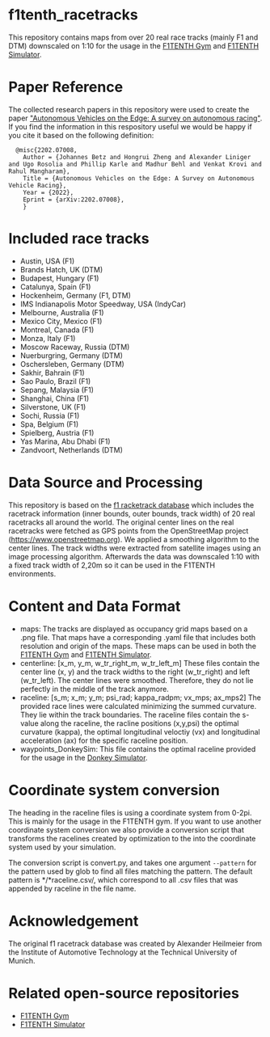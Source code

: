 # f1tenth_racetracks
This repository contains maps from over 20 real race tracks (mainly F1 and DTM) downscaled on 1:10 for the usage in the [F1TENTH Gym](https://github.com/f1tenth/f1tenth_gym) and [F1TENTH Simulator](https://github.com/f1tenth/f1tenth_simulator).

# Paper Reference
The collected research papers in this repository were used to create the paper ["Autonomous Vehicles on the Edge: A survey on autonomous racing"](https://arxiv.org/abs/2202.07008). If you find the information in this respository useful we would be happy if you cite it based on the following definition:

```
  @misc{2202.07008,
    Author = {Johannes Betz and Hongrui Zheng and Alexander Liniger and Ugo Rosolia and Phillip Karle and Madhur Behl and Venkat Krovi and Rahul Mangharam},
    Title = {Autonomous Vehicles on the Edge: A Survey on Autonomous Vehicle Racing},
    Year = {2022},
    Eprint = {arXiv:2202.07008},
    }
```


# Included race tracks
* Austin, USA (F1)
* Brands Hatch, UK (DTM)
* Budapest, Hungary (F1)
* Catalunya, Spain (F1)
* Hockenheim, Germany (F1, DTM)
* IMS Indianapolis Motor Speedway, USA (IndyCar)
* Melbourne, Australia (F1)
* Mexico City, Mexico (F1)
* Montreal, Canada (F1)
* Monza, Italy (F1)
* Moscow Raceway, Russia (DTM)
* Nuerburgring, Germany (DTM)
* Oschersleben, Germany (DTM)
* Sakhir, Bahrain (F1)
* Sao Paulo, Brazil (F1)
* Sepang, Malaysia (F1)
* Shanghai, China (F1)
* Silverstone, UK (F1)
* Sochi, Russia (F1)
* Spa, Belgium (F1)
* Spielberg, Austria (F1)
* Yas Marina, Abu Dhabi (F1)
* Zandvoort, Netherlands (DTM)

# Data Source and Processing
This repository is based on the [f1 racketrack database](https://github.com/TUMFTM/racetrack-database) which includes
the racetrack information (inner bounds, outer bounds, track width) of 20 real racetracks all around the world.
The original center lines on the real racetracks were fetched as GPS points from the OpenStreetMap project (https://www.openstreetmap.org).
We applied a smoothing algorithm to the center lines. The track widths were extracted from satellite images using an
image processing algorithm. Afterwards the data was downscaled 1:10 with a fixed track width of 2,20m so it can be
used in the F1TENTH environments.

# Content and Data Format
- maps: The tracks are displayed as occupancy grid maps based on a .png file. That maps have a corresponding .yaml file
that includes both resolution and origin of the maps. These maps can be used in both the [F1TENTH Gym](https://github.com/f1tenth/f1tenth_gym) and [F1TENTH Simulator](https://github.com/f1tenth/f1tenth_simulator).
- centerline: [x_m, y_m, w_tr_right_m, w_tr_left_m] These files contain the center line (x, y) and the track widths to the
right (w_tr_right) and left (w_tr_left). The center lines were smoothed. Therefore, they do not lie perfectly in the
middle of the track anymore.
- raceline: [s_m; x_m; y_m; psi_rad; kappa_radpm; vx_mps; ax_mps2] The provided race lines were calculated minimizing the summed curvature. They lie within the track boundaries. The raceline files contain the s-value along the raceline, the racline positions (x,y,psi) the optimal curvature (kappa), the optimal longitudinal veloctiy (vx) and longitudinal acceleration (ax) for the specific raceline position.
- waypoints_DonkeySim: This file contains the optimal raceline provided for the usage in the [Donkey Simulator](https://docs.donkeycar.com/guide/simulator/).



# Coordinate system conversion
The heading in the raceline files is using a coordinate system from 0-2pi. This is mainly for the usage in the F1TENTH gym. If you want to use another coordinate system conversion we also provide a conversion script that transforms the racelines created by optimization to the into the coordinate system used by your simulation.

The conversion script is convert.py, and takes one argument ```--pattern``` for the pattern used by glob to find all files matching the pattern. The default pattern is */*raceline.csv/, which correspond to all .csv files that was appended by raceline in the file name.

# Acknowledgement
The original f1 racetrack database was created by Alexander Heilmeier from the Institute of Automotive Technology at the
Technical University of Munich.

# Related open-source repositories
* [F1TENTH Gym](https://github.com/f1tenth/f1tenth_gym)
* [F1TENTH Simulator](https://github.com/f1tenth/f1tenth_simulator)
